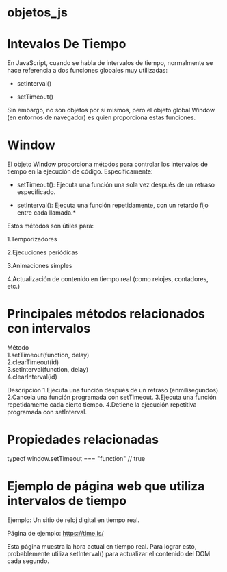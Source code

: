 # objetos_js

# Intevalos De Tiempo

En JavaScript, cuando se habla de intervalos de tiempo, normalmente se hace referencia a dos funciones globales muy utilizadas:

* setInterval()

* setTimeout()

Sin embargo, no son objetos por sí mismos, pero el objeto global Window (en entornos de navegador) es quien proporciona estas funciones.

# Window

El objeto Window proporciona métodos para controlar los intervalos de tiempo en la ejecución de código. Específicamente:

* setTimeout(): Ejecuta una función una sola vez después de un retraso especificado.

* setInterval(): Ejecuta una función repetidamente, con un retardo fijo entre cada llamada.*

Estos métodos son útiles para:

1.Temporizadores

2.Ejecuciones periódicas

3.Animaciones simples

4.Actualización de contenido en tiempo real (como relojes, contadores, etc.)

# Principales métodos relacionados con intervalos
Método	                            
1.setTimeout(function, delay)     
2.clearTimeout(id)	                
3.setInterval(function, delay)	    
4.clearInterval(id)	              

Descripción
1.Ejecuta una función después de un retraso (enmilisegundos).
2.Cancela una función programada con setTimeout.
3.Ejecuta una función repetidamente cada cierto tiempo.
4.Detiene la ejecución repetitiva programada con setInterval.

# Propiedades relacionadas

typeof window.setTimeout === "function" // true


# Ejemplo de página web que utiliza intervalos de tiempo

Ejemplo: Un sitio de reloj digital en tiempo real.

Página de ejemplo: https://time.is/

Esta página muestra la hora actual en tiempo real. Para lograr esto, probablemente utiliza setInterval() para actualizar el contenido del DOM cada segundo.